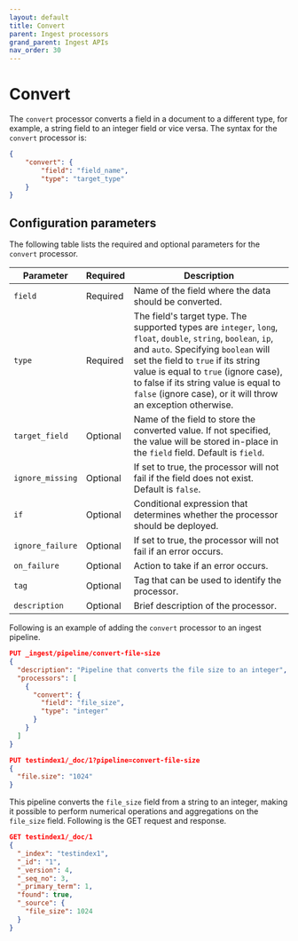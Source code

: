 ```yaml
---
layout: default
title: Convert
parent: Ingest processors 
grand_parent: Ingest APIs
nav_order: 30
---
```


# Convert

The `convert` processor converts a field in a document to a different type, for example, a string field to an integer field or vice versa. The syntax for the `convert` processor is: 

```json
{
    "convert": {
        "field": "field_name",
        "type": "target_type"
    }
}
```

## Configuration parameters

The following table lists the required and optional parameters for the `convert` processor.   

**Parameter** | **Required** | **Description** |
|-----------|-----------|-----------|
`field`  | Required  | Name of the field where the data should be converted.  |
`type`  | Required  | The field's target type. The supported types are `integer`, `long`, `float`, `double`, `string`, `boolean`, `ip`, and `auto`. Specifying `boolean` will set the field to `true` if its string value is equal to `true` (ignore case), to false if its string value is equal to `false` (ignore case), or it will throw an exception otherwise.  |
`target_field`  | Optional  | Name of the field to store the converted value. If not specified, the value will be stored in-place in the `field` field. Default is `field`.  |
`ignore_missing`  | Optional  | If set to true, the processor will not fail if the field does not exist. Default is `false`.  |
`if`  | Optional  | Conditional expression that determines whether the processor should be deployed.  |
`ignore_failure`  | Optional  | If set to true, the processor will not fail if an error occurs.  | 
`on_failure`  | Optional  | Action to take if an error occurs.  | 
`tag`  | Optional  | Tag that can be used to identify the processor.  | 
`description`  | Optional  | Brief description of the processor.  |  

Following is an example of adding the `convert` processor to an ingest pipeline.

```json
PUT _ingest/pipeline/convert-file-size
{
  "description": "Pipeline that converts the file size to an integer",
  "processors": [
    {
      "convert": {
        "field": "file_size",
        "type": "integer"
      }
    }
  ]
}

PUT testindex1/_doc/1?pipeline=convert-file-size
{
  "file.size": "1024"
}
```

This pipeline converts the `file_size` field from a string to an integer, making it possible to perform numerical operations and aggregations on the `file_size` field. Following is the GET request and response.

```json
GET testindex1/_doc/1
{
  "_index": "testindex1",
  "_id": "1",
  "_version": 4,
  "_seq_no": 3,
  "_primary_term": 1,
  "found": true,
  "_source": {
    "file_size": 1024
  }
}
```
